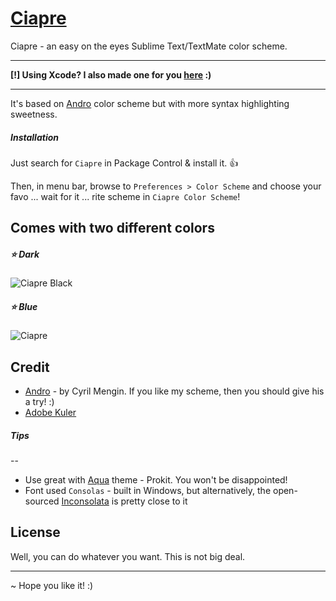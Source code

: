 # [Ciapre](https://github.com/vinhnx/Ciapre.tmTheme) #

Ciapre - an easy on the eyes Sublime Text/TextMate color scheme.

***

**[!] Using Xcode? I also made one for you [here](https://github.com/vinhnx/Ciapre-Xcode-theme) :)**

***

It's based on [Andro](https://github.com/cyrilmengin/andro) color scheme but with more syntax highlighting sweetness.

##### *Installation* #####
Just search for `Ciapre` in Package Control & install it. :+1:

Then, in menu bar, browse to `Preferences > Color Scheme` and choose your favo ... wait for it ... rite scheme in `Ciapre Color Scheme`!

## Comes with two different colors  ##

##### :star: Dark
![Ciapre Black](https://raw.github.com/vinhnx/Ciapre.tmTheme/master/screenshot/ciapredark.png)

##### :star: Blue
![Ciapre](https://raw.github.com/vinhnx/Ciapre.tmTheme/master/screenshot/ciapreblue.png)

## Credit ##

+ [Andro](https://github.com/cyrilmengin/andro) - by Cyril Mengin.
    If you like my scheme, then you should give his a try! :)
+ [Adobe Kuler](https://kuler.adobe.com/#themeID/2320307)

##### *Tips* #####
--

* Use great with [Aqua](https://github.com/cafarm/aqua-theme) theme - Prokit. You won't be disappointed!
* Font used `Consolas` - built in Windows, but alternatively, the open-sourced [Inconsolata](http://www.levien.com/type/myfonts/inconsolata.html) is pretty close to it

## License ##

Well, you can do whatever you want. This is not big deal.

***

~ Hope you like it! :)

